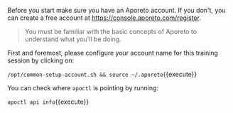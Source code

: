 
Before you start make sure you have an Aporeto account.
If you don't, you can create a free account at
<https://console.aporeto.com/register>.

> You must be familiar with the basic concepts
> of Aporeto to understand what you'll be doing.

First and foremost, please configure your account
name for this training session by clicking on:

`/opt/common-setup-account.sh && source ~/.aporeto`{{execute}}

You can check where `apoctl` is pointing by running:

`apoctl api info`{{execute}}
